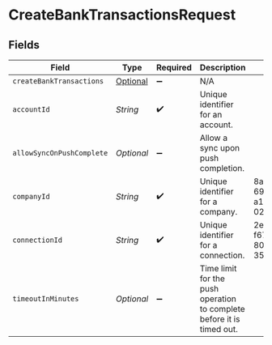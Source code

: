 # CreateBankTransactionsRequest


## Fields

| Field                                                                                 | Type                                                                                  | Required                                                                              | Description                                                                           | Example                                                                               |
| ------------------------------------------------------------------------------------- | ------------------------------------------------------------------------------------- | ------------------------------------------------------------------------------------- | ------------------------------------------------------------------------------------- | ------------------------------------------------------------------------------------- |
| `createBankTransactions`                                                              | [Optional<CreateBankTransactions>](../../models/components/CreateBankTransactions.md) | :heavy_minus_sign:                                                                    | N/A                                                                                   |                                                                                       |
| `accountId`                                                                           | *String*                                                                              | :heavy_check_mark:                                                                    | Unique identifier for an account.                                                     |                                                                                       |
| `allowSyncOnPushComplete`                                                             | *Optional<Boolean>*                                                                   | :heavy_minus_sign:                                                                    | Allow a sync upon push completion.                                                    |                                                                                       |
| `companyId`                                                                           | *String*                                                                              | :heavy_check_mark:                                                                    | Unique identifier for a company.                                                      | 8a210b68-6988-11ed-a1eb-0242ac120002                                                  |
| `connectionId`                                                                        | *String*                                                                              | :heavy_check_mark:                                                                    | Unique identifier for a connection.                                                   | 2e9d2c44-f675-40ba-8049-353bfcb5e171                                                  |
| `timeoutInMinutes`                                                                    | *Optional<Integer>*                                                                   | :heavy_minus_sign:                                                                    | Time limit for the push operation to complete before it is timed out.                 |                                                                                       |